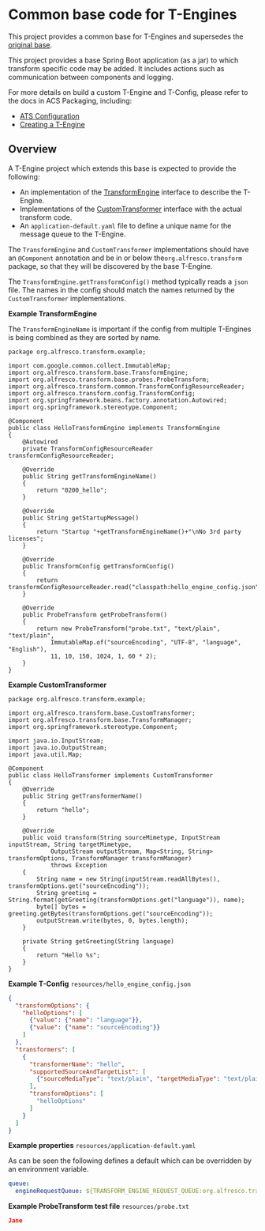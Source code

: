 # Common base code for T-Engines

This project provides a common base for T-Engines and supersedes the
[original base](https://github.com/Alfresco/alfresco-transform-core/blob/master/deprecated/alfresco-transformer-base). 

This project provides a base Spring Boot application (as a jar) to which transform
specific code may be added. It includes actions such as communication between
components and logging.

For more details on build a custom T-Engine and T-Config, please refer to the docs in ACS Packaging, including:

* [ATS Configuration](https://github.com/Alfresco/acs-packaging/blob/master/docs/custom-transforms-and-renditions.md#ats-configuration)
* [Creating a T-Engine](https://github.com/Alfresco/acs-packaging/blob/master/docs/creating-a-t-engine.md)

## Overview

A T-Engine project which extends this base is expected to provide the following:

* An implementation of the [TransformEngine](https://github.com/Alfresco/alfresco-transform-core/blob/master/engines/base/src/main/java/org/alfresco/transform/base/TransformEngine.java)
  interface to describe the T-Engine. 
* Implementations of the [CustomTransformer](engines/base/src/main/java/org/alfresco/transform/base/CustomTransformer.java)
  interface with the actual transform code.
* An `application-default.yaml` file to define a unique name for the message queue to the T-Engine.

The `TransformEngine` and `CustomTransformer` implementations should have an
`@Component` annotation and be in or below the`org.alfresco.transform` package, so
that they will be discovered by the base T-Engine.

The `TransformEngine.getTransformConfig()` method typically reads a `json` file.
The names in the config should match the names returned by the `CustomTransformer`
implementations.


**Example TransformEngine**

The `TransformEngineName` is important if the config from multiple T-Engines is being
combined as they are sorted by name.
```
package org.alfresco.transform.example;

import com.google.common.collect.ImmutableMap;
import org.alfresco.transform.base.TransformEngine;
import org.alfresco.transform.base.probes.ProbeTransform;
import org.alfresco.transform.common.TransformConfigResourceReader;
import org.alfresco.transform.config.TransformConfig;
import org.springframework.beans.factory.annotation.Autowired;
import org.springframework.stereotype.Component;

@Component
public class HelloTransformEngine implements TransformEngine
{
    @Autowired
    private TransformConfigResourceReader transformConfigResourceReader;

    @Override
    public String getTransformEngineName()
    {
        return "0200_hello";
    }

    @Override
    public String getStartupMessage()
    {
        return "Startup "+getTransformEngineName()+"\nNo 3rd party licenses";
    }

    @Override
    public TransformConfig getTransformConfig()
    {
        return transformConfigResourceReader.read("classpath:hello_engine_config.json");
    }

    @Override
    public ProbeTransform getProbeTransform()
    {
        return new ProbeTransform("probe.txt", "text/plain", "text/plain",
            ImmutableMap.of("sourceEncoding", "UTF-8", "language", "English"),
            11, 10, 150, 1024, 1, 60 * 2);
    }
}
```

**Example CustomTransformer**
```
package org.alfresco.transform.example;

import org.alfresco.transform.base.CustomTransformer;
import org.alfresco.transform.base.TransformManager;
import org.springframework.stereotype.Component;

import java.io.InputStream;
import java.io.OutputStream;
import java.util.Map;

@Component
public class HelloTransformer implements CustomTransformer
{
    @Override
    public String getTransformerName()
    {
        return "hello";
    }

    @Override
    public void transform(String sourceMimetype, InputStream inputStream, String targetMimetype,
            OutputStream outputStream, Map<String, String> transformOptions, TransformManager transformManager)
            throws Exception
    {
        String name = new String(inputStream.readAllBytes(), transformOptions.get("sourceEncoding"));
        String greeting = String.format(getGreeting(transformOptions.get("language")), name);
        byte[] bytes = greeting.getBytes(transformOptions.get("sourceEncoding"));
        outputStream.write(bytes, 0, bytes.length);
    }

    private String getGreeting(String language)
    {
        return "Hello %s";
    }
}
```

**Example T-Config** `resources/hello_engine_config.json`
```json
{
  "transformOptions": {
    "helloOptions": [
      {"value": {"name": "language"}},
      {"value": {"name": "sourceEncoding"}}
    ]
  },
  "transformers": [
    {
      "transformerName": "hello",
      "supportedSourceAndTargetList": [
        {"sourceMediaType": "text/plain", "targetMediaType": "text/plain" }
      ],
      "transformOptions": [
        "helloOptions"
      ]
    }
  ]
}
```

**Example properties** `resources/application-default.yaml`

As can be seen the following defines a default which can be overridden by an environment variable.
```yaml
queue:
  engineRequestQueue: ${TRANSFORM_ENGINE_REQUEST_QUEUE:org.alfresco.transform.engine.libreoffice.acs}
```

**Example ProbeTransform test file** `resources/probe.txt`
```json
Jane
```